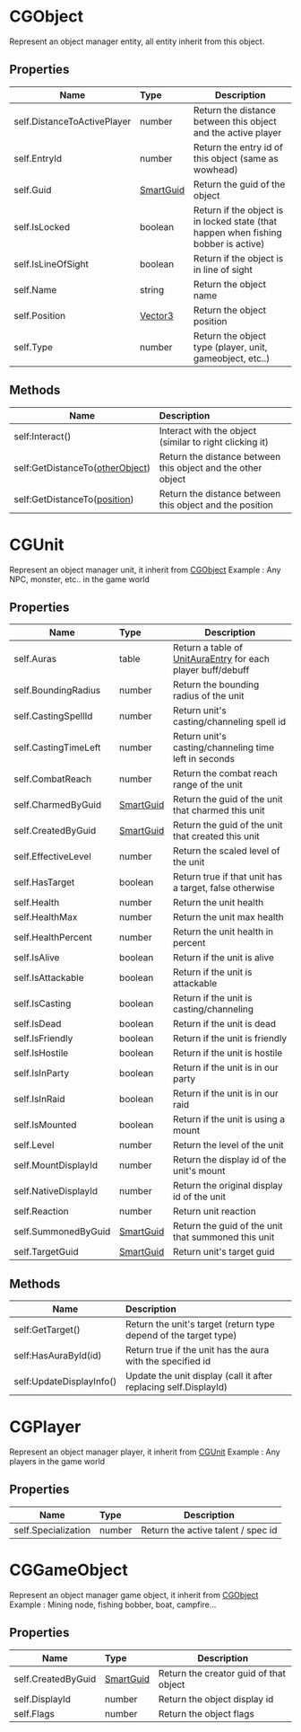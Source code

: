 # CGObject
Represent an object manager entity, all entity inherit from this object.


## Properties
| Name | Type | Description                                                  |
| ------ | :----------------------------------------------------------- | ------ |
| self.DistanceToActivePlayer | number |Return the distance between this object and the active player|
| self.EntryId | number |Return the entry id of this object (same as wowhead)|
| self.Guid | [SmartGuid](SmartGuid.md) |Return the guid of the object|
| self.IsLocked | boolean |Return if the object is in locked state (that happen when fishing bobber is active)|
| self.IsLineOfSight | boolean |Return if the object is in line of sight|
| self.Name | string |Return the object name|
| self.Position | [Vector3](Vector3.md) |Return the object position|
| self.Type | number |Return the object type (player, unit, gameobject, etc..)|


## Methods
| Name | Description |
| ------- | :----------------------------------------------------------- |
| self:Interact() |Interact with the object (similar to right clicking it)|
| self:GetDistanceTo([otherObject](#CGObject)) |Return the distance between this object and the other object|
| self:GetDistanceTo([position](Vector3.md)) |Return the distance between this object and the position|



# CGUnit
Represent an object manager unit, it inherit from [CGObject](#CGObject)
Example : Any NPC, monster, etc.. in the game world


## Properties
| Name | Type | Description                                                  |
| ------ | :----------------------------------------------------------- | ------ |
| self.Auras | table |Return a table of [UnitAuraEntry](UnitAuraEntry.md) for each player buff/debuff|
| self.BoundingRadius | number |Return the bounding radius of the unit|
| self.CastingSpellId | number |Return unit's casting/channeling spell id|
| self.CastingTimeLeft | number |Return unit's casting/channeling time left in seconds|
| self.CombatReach | number |Return the combat reach range of the unit|
| self.CharmedByGuid | [SmartGuid](SmartGuid.md) |Return the guid of the unit that charmed this unit|
| self.CreatedByGuid | [SmartGuid](SmartGuid.md) |Return the guid of the unit that created this unit|
| self.EffectiveLevel | number |Return the scaled level of the unit|
| self.HasTarget | boolean |Return true if that unit has a target, false otherwise|
| self.Health | number |Return the unit health|
| self.HealthMax | number |Return the unit max health|
| self.HealthPercent | number |Return the unit health in percent|
| self.IsAlive | boolean |Return if the unit is alive|
| self.IsAttackable | boolean |Return if the unit is attackable|
| self.IsCasting | boolean |Return if the unit is casting/channeling|
| self.IsDead | boolean |Return if the unit is dead|
| self.IsFriendly | boolean |Return if the unit is friendly|
| self.IsHostile | boolean |Return if the unit is hostile|
| self.IsInParty | boolean |Return if the unit is in our party|
| self.IsInRaid | boolean |Return if the unit is in our raid|
| self.IsMounted | boolean |Return if the unit is using a mount|
| self.Level | number |Return the level of the unit|
| self.MountDisplayId | number |Return the display id of the unit's mount|
| self.NativeDisplayId | number |Return the original display id of the unit|
| self.Reaction | number |Return unit reaction|
| self.SummonedByGuid | [SmartGuid](SmartGuid.md) |Return the guid of the unit that summoned this unit|
| self.TargetGuid | [SmartGuid](SmartGuid.md) |Return unit's target guid|


## Methods
| Name | Description |
| ------- | :----------------------------------------------------------- |
| self:GetTarget() |Return the unit's target (return type depend of the target type)|
| self:HasAuraById(id) |Return true if the unit has the aura with the specified id|
| self:UpdateDisplayInfo() |Update the unit display (call it after replacing self.DisplayId)|



# CGPlayer
Represent an object manager player, it inherit from [CGUnit](#CGUnit)
Example : Any players in the game world


## Properties
| Name | Type | Description                                                  |
| ------ | :----------------------------------------------------------- | ------ |
| self.Specialization | number |Return the active talent / spec id|



# CGGameObject
Represent an object manager game object, it inherit from [CGObject](#CGObject)
Example : Mining node, fishing bobber, boat, campfire...


## Properties
| Name | Type | Description                                                  |
| ------ | :----------------------------------------------------------- | ------ |
| self.CreatedByGuid | [SmartGuid](SmartGuid.md) |Return the creator guid of that object|
| self.DisplayId | number |Return the object display id|
| self.Flags | number |Return the object flags|





